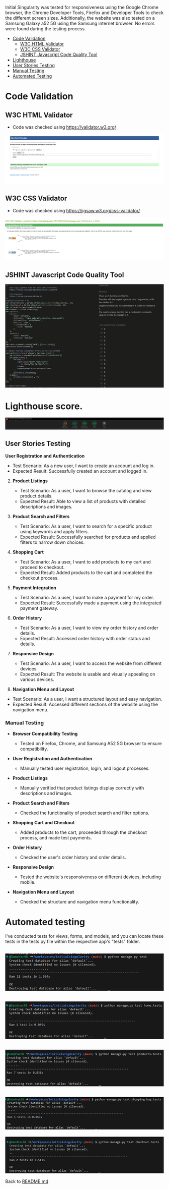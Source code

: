 Initial Singularity was tested for responsiveness using the Google Chrome browser, the Chrome  Developer Tools, Firefox and Developer Tools to check the different screen sizes. Additionally, the website was also tested on a Samsung Galaxy a52 5G using the Samsung internet browser. No errors were found during the testing process.

- [Code Validation](#code-validation)
  - [W3C HTML Validator](#w3c-html-validator)
  - [W3C CSS Validator](#w3c-css-validator)
  - [JSHINT Javascript Code Quality Tool](#jshint-javascript-code-quality-tool) 
- [Lighthouse](#lighthouse-score)
- [User Stories Testing](#user-stories-testing)
- [Manual Testing](#manual-testing)
- [Automated Testing](#automated-testing)

# Code Validation

## W3C HTML Validator
 - Code was checked using https://validator.w3.org/ 

 ![W3C HTML Validator](./testing-images/html-validator.png)

## W3C CSS Validator
-  Code was checked using https://jigsaw.w3.org/css-validator/ 
  
![(Jigsaw) validator](./testing-images/css-validator.png)

## JSHINT Javascript Code Quality Tool
![jshint](./testing-images/jshint.png)


# Lighthouse score. 

![Lighthouse Test](./testing-images/lighthouse-score.png)

## User Stories Testing

**User Registration and Authentication**
   - Test Scenario: As a new user, I want to create an account and log in.
   - Expected Result: Successfully created an account and logged in.

2. **Product Listings**
   - Test Scenario: As a user, I want to browse the catalog and view product details.
   - Expected Result: Able to view a list of products with detailed descriptions and images.

3. **Product Search and Filters**
   - Test Scenario: As a user, I want to search for a specific product using keywords and apply filters.
   - Expected Result: Successfully searched for products and applied filters to narrow down choices.

4. **Shopping Cart**
   - Test Scenario: As a user, I want to add products to my cart and proceed to checkout.
   - Expected Result: Added products to the cart and completed the checkout process.

5. **Payment Integration**
   - Test Scenario: As a user, I want to make a payment for my order.
   - Expected Result: Successfully made a payment using the integrated payment gateway.

6. **Order History**
   - Test Scenario: As a user, I want to view my order history and order details.
   - Expected Result: Accessed order history with order status and details.

7. **Responsive Design**
   - Test Scenario: As a user, I want to access the website from different devices.
   - Expected Result: The website is usable and visually appealing on various devices.

8.  **Navigation Menu and Layout**
   - Test Scenario: As a user, I want a structured layout and easy navigation.
   - Expected Result: Accessed different sections of the website using the navigation menu.

### Manual Testing

- **Browser Compatibility Testing**
  - Tested on Firefox, Chrome, and Samsung A52 5G browser to ensure compatibility.

- **User Registration and Authentication**
  - Manually tested user registration, login, and logout processes.

- **Product Listings**
  - Manually verified that product listings display correctly with descriptions and images.

- **Product Search and Filters**
  - Checked the functionality of product search and filter options.

- **Shopping Cart and Checkout**
  - Added products to the cart, proceeded through the checkout process, and made test payments.

- **Order History**
  - Checked the user's order history and order details.

- **Responsive Design**
  - Tested the website's responsiveness on different devices, including mobile.

- **Navigation Menu and Layout**
  - Checked the structure and navigation menu functionality.

# Automated testing
I've conducted tests for views, forms, and models, and you can locate these tests in the tests.py file within the respective app's "tests" folder.

![all tests](./testing-images/tests.png)
---
![home test](./testing-images/home_tests.png)
---
![producs test](./testing-images/products_tests.png)
---
![shopping bag test](./testing-images/shopping_bag_tests.png)
---
![checkout test](./testing-images/checkout_tests.png)


Back to [README.md](/README.md#testing)